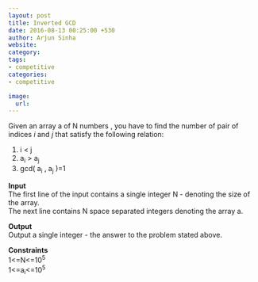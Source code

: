 ```yaml
---
layout: post
title: Inverted GCD
date: 2016-08-13 00:25:00 +530
author: Arjun Sinha
website:
category:
tags:
- competitive
categories:
- competitive

image:
  url: 
---
```

Given an array a of N numbers , you have to find the number of pair of indices _i_ and _j_ that satisfy the following relation:    
1. i < j       
2. a<sub>i</sub> > a<sub>j</sub>  
3. gcd( a<sub>i</sub> , a<sub>j</sub> )=1  

**Input**  
The first line of the input contains a single integer N - denoting the size of the array.  
The next line contains N space separated integers denoting the array a.  

**Output**    
Output a single integer - the answer to the problem stated above.    

**Constraints**  
1<=N<=10<sup>5</sup>  
1<=a<sub>i</sub><=10<sup>5</sup>  